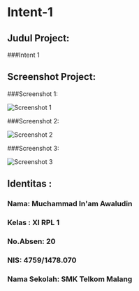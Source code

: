 # Intent-1
## Judul Project:
 
 

###Intent 1




    
    
    

## Screenshot Project:

###Screenshot 1:


![Screenshot 1](https://docs.google.com/uc?id=0Bxzv7ZNEpQLtWnlmU1R6VzBxdm8)




###Screenshot 2:


![Screenshot 2](https://docs.google.com/uc?id=0Bxzv7ZNEpQLtQzg2WXJVZnBxbUU)


###Screenshot 3:


![Screenshot 3](https://docs.google.com/uc?id=0Bxzv7ZNEpQLtbGptS3FTTkQ5TmM)



## Identitas :

###  Nama: Muchammad In'am Awaludin

###  Kelas : XI RPL 1

###  No.Absen: 20

###  NIS: 4759/1478.070

###  Nama Sekolah: SMK Telkom Malang
